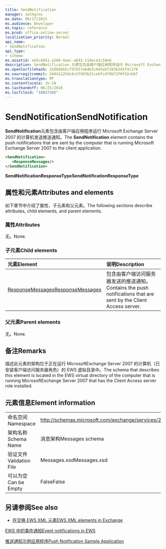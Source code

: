 ```yaml
---
title: SendNotification
manager: sethgros
ms.date: 09/17/2015
ms.audience: Developer
ms.topic: reference
ms.prod: office-online-server
localization_priority: Normal
api_name:
- SendNotification
api_type:
- schema
ms.assetid: e45c4451-a286-4aec-a691-119ec41c58e0
description: SendNotification 元素包含由客户端应用程序运行 Microsoft Exchange Server 2007 的计算机发送推送通知。
ms.openlocfilehash: 2288dbb5cf97b57a64b3c645eb72836342f4c178
ms.sourcegitcommit: 34041125dc8c5f993b21cebfc4f8b72f0fd2cb6f
ms.translationtype: MT
ms.contentlocale: zh-CN
ms.lasthandoff: 06/25/2018
ms.locfileid: "19827345"
---
```

# <a name="sendnotification"></a><span data-ttu-id="82f81-103">SendNotification</span><span class="sxs-lookup"><span data-stu-id="82f81-103">SendNotification</span></span>

<span data-ttu-id="82f81-104">**SendNotification**元素包含由客户端应用程序运行 Microsoft Exchange Server 2007 的计算机发送推送通知。</span><span class="sxs-lookup"><span data-stu-id="82f81-104">The **SendNotification** element contains the push notifications that are sent by the computer that is running Microsoft Exchange Server 2007 to the client application.</span></span> 
  
```xml
<SendNotification>
   <ResponseMessages/>
</SendNotification>
```

 <span data-ttu-id="82f81-105">**SendNotificationResponseType**</span><span class="sxs-lookup"><span data-stu-id="82f81-105">**SendNotificationResponseType**</span></span>
## <a name="attributes-and-elements"></a><span data-ttu-id="82f81-106">属性和元素</span><span class="sxs-lookup"><span data-stu-id="82f81-106">Attributes and elements</span></span>

<span data-ttu-id="82f81-107">如下章节中介绍了属性、子元素和父元素。</span><span class="sxs-lookup"><span data-stu-id="82f81-107">The following sections describe attributes, child elements, and parent elements.</span></span>
  
### <a name="attributes"></a><span data-ttu-id="82f81-108">属性</span><span class="sxs-lookup"><span data-stu-id="82f81-108">Attributes</span></span>

<span data-ttu-id="82f81-109">无。</span><span class="sxs-lookup"><span data-stu-id="82f81-109">None.</span></span>
  
### <a name="child-elements"></a><span data-ttu-id="82f81-110">子元素</span><span class="sxs-lookup"><span data-stu-id="82f81-110">Child elements</span></span>

|<span data-ttu-id="82f81-111">**元素**</span><span class="sxs-lookup"><span data-stu-id="82f81-111">**Element**</span></span>|<span data-ttu-id="82f81-112">**说明**</span><span class="sxs-lookup"><span data-stu-id="82f81-112">**Description**</span></span>|
|:-----|:-----|
|[<span data-ttu-id="82f81-113">ResponseMessages</span><span class="sxs-lookup"><span data-stu-id="82f81-113">ResponseMessages</span></span>](responsemessages.md) <br/> |<span data-ttu-id="82f81-114">包含由客户端访问服务器发送的推送通知。</span><span class="sxs-lookup"><span data-stu-id="82f81-114">Contains the push notifications that are sent by the Client Access server.</span></span>  <br/> |
   
### <a name="parent-elements"></a><span data-ttu-id="82f81-115">父元素</span><span class="sxs-lookup"><span data-stu-id="82f81-115">Parent elements</span></span>

<span data-ttu-id="82f81-116">无。</span><span class="sxs-lookup"><span data-stu-id="82f81-116">None.</span></span>
  
## <a name="remarks"></a><span data-ttu-id="82f81-117">备注</span><span class="sxs-lookup"><span data-stu-id="82f81-117">Remarks</span></span>

<span data-ttu-id="82f81-118">描述此元素的架构位于正在运行 MicrosoftExchange Server 2007 的计算机（已安装客户端访问服务器角色）的 EWS 虚拟目录中。</span><span class="sxs-lookup"><span data-stu-id="82f81-118">The schema that describes this element is located in the EWS virtual directory of the computer that is running MicrosoftExchange Server 2007 that has the Client Access server role installed.</span></span>
  
## <a name="element-information"></a><span data-ttu-id="82f81-119">元素信息</span><span class="sxs-lookup"><span data-stu-id="82f81-119">Element information</span></span>

|||
|:-----|:-----|
|<span data-ttu-id="82f81-120">命名空间</span><span class="sxs-lookup"><span data-stu-id="82f81-120">Namespace</span></span>  <br/> |http://schemas.microsoft.com/exchange/services/2006/messages  <br/> |
|<span data-ttu-id="82f81-121">架构名称</span><span class="sxs-lookup"><span data-stu-id="82f81-121">Schema Name</span></span>  <br/> |<span data-ttu-id="82f81-122">消息架构</span><span class="sxs-lookup"><span data-stu-id="82f81-122">Messages schema</span></span>  <br/> |
|<span data-ttu-id="82f81-123">验证文件</span><span class="sxs-lookup"><span data-stu-id="82f81-123">Validation File</span></span>  <br/> |<span data-ttu-id="82f81-124">Messages.xsd</span><span class="sxs-lookup"><span data-stu-id="82f81-124">Messages.xsd</span></span>  <br/> |
|<span data-ttu-id="82f81-125">可以为空</span><span class="sxs-lookup"><span data-stu-id="82f81-125">Can be Empty</span></span>  <br/> |<span data-ttu-id="82f81-126">False</span><span class="sxs-lookup"><span data-stu-id="82f81-126">False</span></span>  <br/> |
   
## <a name="see-also"></a><span data-ttu-id="82f81-127">另请参阅</span><span class="sxs-lookup"><span data-stu-id="82f81-127">See also</span></span>



- [<span data-ttu-id="82f81-128">在交换 EWS XML 元素</span><span class="sxs-lookup"><span data-stu-id="82f81-128">EWS XML elements in Exchange</span></span>](ews-xml-elements-in-exchange.md)


[<span data-ttu-id="82f81-129">EWS 中的事件通知</span><span class="sxs-lookup"><span data-stu-id="82f81-129">Event notifications in EWS</span></span>](http://msdn.microsoft.com/library/4fd4b351-d35c-4ccc-9ed9-878932ab9d50%28Office.15%29.aspx)
  
[<span data-ttu-id="82f81-130">推送通知示例应用程序</span><span class="sxs-lookup"><span data-stu-id="82f81-130">Push Notification Sample Application</span></span>](http://msdn.microsoft.com/library/db1f8523-fa44-483f-bdb6-ab5939b52eee%28Office.15%29.aspx)

